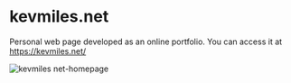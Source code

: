 # kevmiles.net

Personal web page developed as an online portfolio. You can access it at https://kevmiles.net/

![kevmiles net-homepage](https://user-images.githubusercontent.com/31168057/147474804-645269d0-edfc-44fc-8f74-53ae5bb7ecd3.png)
